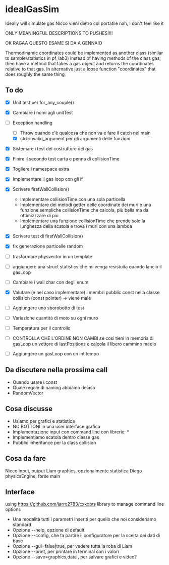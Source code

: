 # idealGasSim

Ideally will simulate gas
Nicco vieni dietro col portatile
nah, I don't feel like it

ONLY MEANINGFUL DESCRIPTIONS TO PUSHES!!!!

OK RAGAA QUESTO ESAME SI DA A GENNAIO

Thermodinamic coordinates could be implemented as another class (similar to sample/statistics in pf_lab3) instead of having methods of the class gas, then have a method that takes a  gas object and returns the coordinates relative to that gas.
In alternative just a loose function "coordinates" that does roughly the same thing.

## To do

- [x] Unit test per for_any_couple()
- [x] Cambiare i nomi agli unitTest
- [ ] Exception handling
    - [ ] Throw quando c'è qualcosa che non va e fare il catch nel main
    - [x] std::invalid_argument per gli argomenti delle funzioni
- [x] Sistemare i test del costruttore del gas
- [x] Finire il secondo test carta e penna di collisionTime
- [x] Togliere i namespace extra
- [x] Implementare il gas loop con gli if
- [x] Scrivere firstWallCollision()
    * Implementare collisionTime con una sola particella
    * Implementare dei metodi getter delle coordinate dei muri e una funzione sempliche collisionTime che calcola, più bella ma da ottimizzzare di più
    * Implementare una funzione collisionTime che prende solo la lunghezza della scatola e trova i muri con una lambda
- [x] Scrivere test di firstWallCollision()
- [x] fix generazione particelle random
- [ ] trasformare physvector in un template
- [ ] aggiungere una struct statistics che mi venga resistuita quando lancio il gasLoop
- [ ] Cambiare i wall char con degli enum
- [x] Valutare (e nel caso implementare) i membri pubblic const nella classe collision (const pointer) -> viene male
- [ ] Aggiungere uno sborobotto di test
- [ ] Variazione quantità di moto su ogni muro
- [ ] Temperatura per il controllo
- [ ] CONTROLLA CHE L'ORDINE NON CAMBI se così tieni in memoria di gasLoop un vettore di lastPositions e calcola il libero cammino medio
- [ ] Aggiungere un gasLoop con un int tempo


## Da discutere nella prossima call

* Quando usare i const
* Quale regole di naming abbiamo deciso
* RandomVector


## Cosa discusse

* Usiamo per grafici e statistica
* NO BOTTONI in una user interface grafica
* Implementazione input con command line con librerie:
    * 
* Implementiamo scatola dentro classe gas
* Pubblic inheritance per la class collision


## Cosa da fare

Nicco input, output
Liam graphics, opzionalmente statistica
Diego physicsEngine, forse main

## Interface

using https://github.com/jarro2783/cxxopts library to manage command line options
* Una modalità tutti i parametri inseriti per quello che noi consideriamo standard
* Opzione --help, opzione di default
* Opzione --config, che fa partire il configuratore per la scelta dei dati di base
* Opzione --gui=false|true, per vedere tutta la roba di Liam
* Opzione --print, per printare in terminal con i valori
* Opzione --save=graphics,data , per salvare grafici e video?
